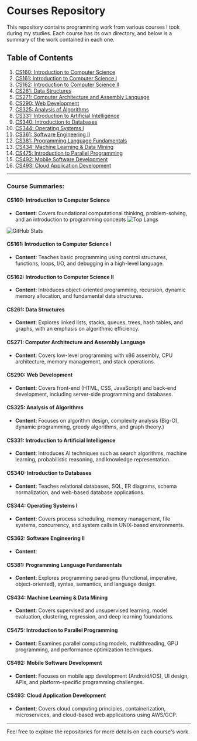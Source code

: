 # Courses Repository

This repository contains programming work from various courses I took during my studies. Each course has its own directory, and below is a summary of the work contained in each one.

## Table of Contents
1. [CS160: Introduction to Computer Science](https://github.com/ConnorBaldes/cs160.git)
2. [CS161: Introduction to Computer Science I](https://github.com/ConnorBaldes/cs161.git)
3. [CS162: Introduction to Computer Science II]( https://github.com/ConnorBaldes/cs162.git)
4. [CS261: Data Structures](https://github.com/ConnorBaldes/cs261.git)
5. [CS271: Computer Architecture and Assembly Language](https://github.com/ConnorBaldes/cs271.git)
6. [CS290: Web Development](https://github.com/ConnorBaldes/cs290.git)
7. [CS325: Analysis of Algorithms](https://github.com/ConnorBaldes/cs325.git)
8. [CS331: Introduction to Artificial Intelligence](https://github.com/ConnorBaldes/cs331.git)
9. [CS340: Introduction to Databases](https://github.com/ConnorBaldes/cs340.git)
10. [CS344: Operating Systems I](https://github.com/ConnorBaldes/cs344.git)
11. [CS361: Software Engineering II](https://github.com/ConnorBaldes/cs362.git)
12. [CS381: Programming Language Fundamentals](https://github.com/ConnorBaldes/cs381.git)
13. [CS434: Machine Learning & Data Mining](https://github.com/ConnorBaldes/cs434.git)
14. [CS475: Introduction to Parallel Programming](https://github.com/ConnorBaldes/cs475.git)
15. [CS492: Mobile Software Development]( https://github.com/ConnorBaldes/cs492.git)
16. [CS493: Cloud Application Development](https://github.com/ConnorBaldes/cs493.git)

---

### Course Summaries:

#### **CS160: Introduction to Computer Science**
- **Content**: Covers foundational computational thinking, problem-solving, and an introduction to programming concepts
![Top Langs](https://github-readme-stats.vercel.app/api/top-langs/?username=ConnorBaldes&repo=cs162&langs_count=5&theme=radical)

![GitHub Stats](https://github-readme-stats.vercel.app/api?username=ConnorBaldes&show_icons=true&theme=radical)


#### **CS161: Introduction to Computer Science I**
- **Content**: Teaches basic programming using control structures, functions, loops, I/O, and debugging in a high-level language.

#### **CS162: Introduction to Computer Science II**
- **Content**: Introduces object-oriented programming, recursion, dynamic memory allocation, and fundamental data structures.

#### **CS261: Data Structures**
- **Content**: Explores linked lists, stacks, queues, trees, hash tables, and graphs, with an emphasis on algorithmic efficiency.

#### **CS271: Computer Architecture and Assembly Language**
- **Content**: Covers low-level programming with x86 assembly, CPU architecture, memory management, and stack operations.

#### **CS290: Web Development**
- **Content**: Covers front-end (HTML, CSS, JavaScript) and back-end development, including server-side programming and databases.

#### **CS325: Analysis of Algorithms**
- **Content**: Focuses on algorithm design, complexity analysis (Big-O), dynamic programming, greedy algorithms, and graph theory.)

#### **CS331: Introduction to Artificial Intelligence**
- **Content**: Introduces AI techniques such as search algorithms, machine learning, probabilistic reasoning, and knowledge representation.

#### **CS340: Introduction to Databases**
- **Content**: Teaches relational databases, SQL, ER diagrams, schema normalization, and web-based database applications.

#### **CS344: Operating Systems I**
- **Content**: Covers process scheduling, memory management, file systems, concurrency, and system calls in UNIX-based environments.

#### **CS362: Software Engineering II**
- **Content**: 

#### **CS381: Programming Language Fundamentals**
- **Content**: Explores programming paradigms (functional, imperative, object-oriented), syntax, semantics, and language design.

#### **CS434: Machine Learning & Data Mining**
- **Content**: Covers supervised and unsupervised learning, model evaluation, clustering, regression, and deep learning foundations.

#### **CS475: Introduction to Parallel Programming**
- **Content**: Examines parallel computing models, multithreading, GPU programming, and performance optimization techniques.

#### **CS492: Mobile Software Development**
- **Content**: Focuses on mobile app development (Android/iOS), UI design, APIs, and platform-specific programming challenges.

#### **CS493: Cloud Application Development**
- **Content**: Covers cloud computing principles, containerization, microservices, and cloud-based web applications using AWS/GCP.

---

Feel free to explore the repositories for more details on each course's work.

